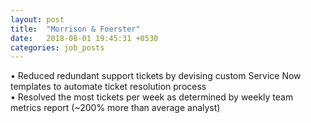 ```yaml
---
layout: post
title:  "Morrison & Foerster"
date:   2018-08-01 19:45:31 +0530
categories: job_posts
---
```

• Reduced redundant support tickets by devising custom Service Now templates to automate ticket resolution process<br>
• Resolved the most tickets per week as determined by weekly team metrics report (~200% more than average analyst)<br>
